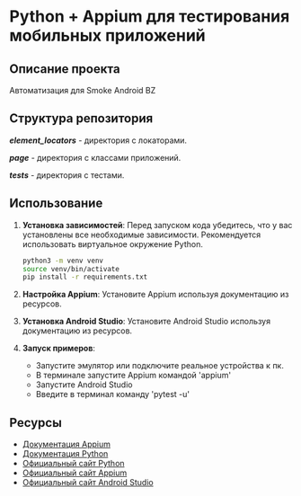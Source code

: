 # Python + Appium для тестирования мобильных приложений

## Описание проекта
Автоматизация для Smoke Android BZ

## Структура репозитория

***element_locators*** - директория с локаторами.

***page*** - директория с классами приложений.

***tests*** - директория с тестами.

## Использование
1. **Установка зависимостей**: Перед запуском кода убедитесь, что у вас установлены все необходимые зависимости. Рекомендуется использовать виртуальное окружение Python.
    ```bash
    python3 -m venv venv
    source venv/bin/activate
    pip install -r requirements.txt
    ```

2. **Настройка Appium**: Установите Appium используя документацию из ресурсов.
3. **Установка Android Studio**: Установите Android Studio используя документацию из ресурсов.

4. **Запуск примеров**:
   - Запустите эмулятор или подключите реальное устройства к пк.
   - В терминале запустите Appium командой 'appium'
   - Запустите Android Studio
   - Введите в терминал команду 'pytest -u'

## Ресурсы
- [Документация Appium](https://appium.io/docs/en/latest/quickstart/install/)
- [Документация Python](https://docs.python.org/3/)
- [Официальный сайт Python](https://www.python.org/)
- [Официальный сайт Appium](http://appium.io/)
- [Официальный cайт Android Studio](https://developer.android.com/studio)


